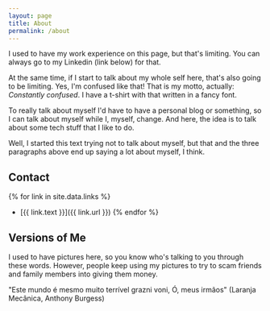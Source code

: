 ```yaml
---
layout: page
title: About
permalink: /about
---
```


I used to have my work experience on this page, but that's limiting. You can always go to my Linkedin (link below) for that.

At the same time, if I start to talk about my whole self here, that's also going to be limiting. Yes, I'm confused like that! That is my motto, actually: _Constantly confused_. I have a t-shirt with that written in a fancy font.

To really talk about myself I'd have to have a personal blog or something, so I can talk about myself while I, myself, change. And here, the idea is to talk about some tech stuff that I like to do.

Well, I started this text trying not to talk about myself, but that and the three paragraphs above end up saying a lot about myself, I think.

## Contact

{% for link in site.data.links %}
- [{{ link.text }}]({{ link.url }}) {% endfor %}

## Versions of Me

I used to have pictures here, so you know who's talking to you through these words. However, people keep using my pictures to try to scam friends and family members into giving them money. 

"Este mundo é mesmo muito terrível grazni voni, Ó, meus irmãos" (Laranja Mecânica, Anthony Burgess)

